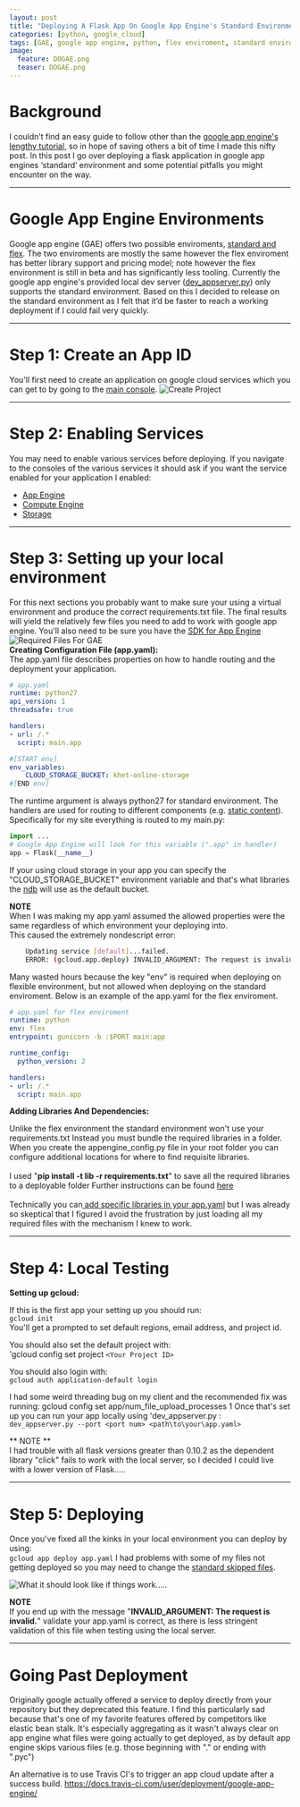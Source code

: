 ```yaml
---
layout: post
title: "Deploying A Flask App On Google App Engine's Standard Environment"
categories: [python, google_cloud]
tags: [GAE, google app engine, python, flex enviroment, standard enviroment]
image:
  feature: DOGAE.png
  teaser: DOGAE.png
---
```


# Background
I couldn’t find an easy guide to follow other than the [google app engine's lengthy tutorial](https://cloud.google.com/appengine/docs/python/getting-started/creating-guestbook), so in hope of saving others a bit of time I made this nifty post. In this post I go over deploying a flask application in google app engines ‘standard’ environment and some potential pitfalls you might encounter on the way. 

-----
# Google App Engine Environments
Google app engine (GAE) offers two possible enviroments, [standard and flex](https://cloud.google.com/appengine/docs/the-appengine-environments). The two enviroments are mostly the same however the flex enviroment has better library support and pricing model; note however the flex environment is still in beta and has significantly less tooling. Currently the google app engine's provided local dev server ([dev_appserver.py](https://cloud.google.com/appengine/docs/standard/python/tools/using-local-server))  only supports the standard environment. Based on this I decided to release on the standard environment as I felt that it’d be faster to reach a working deployment if I could fail very quickly.

-----
# Step 1: Create an App ID
You'll first need to create an application on google cloud services which you can get to by going to the [main console](https://console.cloud.google.com/).
![](https://cdn.scotch.io/23785/d9IqCuxBREOkHnWceMBH_create%20project.png "Create Project") 

-----
# Step 2: Enabling Services
You may need to enable various services before deploying. If you navigate to the consoles of the various services it should ask if you want the service enabled for your application
I enabled:
* [App Engine](https://console.cloud.google.com/appengine)
* [Compute Engine](https://console.cloud.google.com/compute)
* [Storage](https://console.cloud.google.com/storage)

-----
# Step 3: Setting up your local environment
For this next sections you probably want to make sure your using a virtual environment and produce the correct requirements.txt file. The final results will yield the relatively few files you need to add to work with google app engine. You'll also need to be sure you have the [SDK for App Engine](https://cloud.google.com/appengine/docs/python/download)
![](https://cdn.scotch.io/23785/Br3SxyLRr6KC0CDPwtxl_project%20layout.png "Required Files For GAE")
<br/>
**Creating Configuration File (app.yaml):**<br/>
The app.yaml file describes properties on how to handle routing and the deployment your application.
```yaml
# app.yaml
runtime: python27
api_version: 1
threadsafe: true

handlers:
- url: /.*
  script: main.app

#[START env]
env_variables:
	CLOUD_STORAGE_BUCKET: khet-online-storage
#[END env]
```

The runtime argument is always python27 for standard environment. 
The handlers are used for routing to different components (e.g. [static content](https://cloud.google.com/appengine/docs/python/getting-started/serving-static-files)). 
Specifically for my site everything is routed to my main.py:
```python
import ...
# Google App Engine will look for this variable (".app" in handler)
app = Flask(__name__)
```

If your using cloud storage in your app you can specify the "CLOUD_STORAGE_BUCKET" environment variable and that's what libraries the [ndb](https://cloud.google.com/appengine/docs/python/ndb/) will use as the default bucket. 

**NOTE** <br/>
When I was making my app.yaml assumed the allowed properties were the same regardless of which environment your deploying into. <br/>
This caused the extremely nondescript error: <br/>
```bash
	Updating service [default]...failed. 
	ERROR: (gcloud.app.deploy) INVALID_ARGUMENT: The request is invalid.
```
Many wasted hours because the key "env" is required when deploying on flexible environment, but not allowed when deploying on the standard enviroment. Below is an example of the app.yaml for the flex enviroment.

```yaml
# app.yaml for flex enviroment
runtime: python
env: flex
entrypoint: gunicorn -b :$PORT main:app

runtime_config:
  python_version: 2

handlers:
- url: /.*
  script: main.app
```


**Adding Libraries And Dependencies:** <br/>

Unlike the flex environment the standard environment won't use your requirements.txt 
Instead you must bundle the required libraries in a folder. When you create the appengine_config.py file in your root folder you can configure additional locations for where to find requisite libraries.
<br/><br/>
I used "**pip install -t lib -r requirements.txt**" to save all the required libraries to a deployable folder 
 Further instructions can be found [here](https://cloud.google.com/appengine/docs/python/tools/using-libraries-python-27#installing_a_third-party_library)
<br/><br/>
Technically you can[ add specific libraries in your app.yaml](https://cloud.google.com/appengine/docs/python/tools/built-in-libraries-27) but I was already so skeptical that I figured I avoid the frustration by just loading all my required files with the mechanism I knew to work.

-----

# Step 4: Local Testing
**Setting up gcloud:**

If this is the first app your setting up you should run: <br/>
`gcloud init` <br/>
You'll get a prompted to set default regions, email address, and project id.


You should also set the default project with: <br/>
'gcloud config set project `<Your Project ID>` <br/>

You should also login with: <br/>
`gcloud auth application-default login` <br/>

I had some weird threading bug on my client and the recommended fix was running:
gcloud config set app/num_file_upload_processes 1
Once that's set up you can run your app locally using 'dev_appserver.py : <br/>
`dev_appserver.py --port <port num> <path\to\your\app.yaml>`<br/>


** NOTE ** <br/>
I had trouble with all flask versions greater than 0.10.2 as the dependent library "click" fails to work with the local server, so I decided I could live with a lower version of Flask.....

-----

# Step 5: Deploying 
Once you've fixed all the kinks in your local environment you can deploy by using: <br/>
`gcloud app deploy app.yaml`
I had problems with some of my files not getting deployed so you may need to change the [standard skipped files](https://cloud.google.com/appengine/docs/python/config/appref#skip_files).

![](https://cdn.scotch.io/23785/YbjzXEiTyardmcasYbJq_console.png "What it should look like if things work.....") 


**NOTE** <br/>
If you end up with the message "**INVALID_ARGUMENT: The request is invalid.**" validate your app.yaml is correct, as there is less stringent validation of this file when testing using the local server.

-----

# Going Past Deployment
Originally google actually offered a service to deploy directly from your repository but they deprecated this feature. I find this particularly sad because that's one of my favorite features offered by competitors like elastic bean stalk. It's especially aggregating as it wasn't always clear on app engine what files were going actually to get deployed, as by default app engine skips various files (e.g. those beginning with "." or ending with ".pyc")

An alternative is to use Travis CI's to trigger an app cloud update after a success build. 
https://docs.travis-ci.com/user/deployment/google-app-engine/